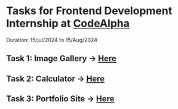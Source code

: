 # Tasks for Frontend Development Internship at [CodeAlpha](https://www.linkedin.com/company/codealpha/)
Duration: 15/jul/2024 to 15/Aug/2024

## Task 1: Image Gallery -> [Here](https://github.com/Kaameshwar-K/codealpha_tasks/tree/main/Task1_Image%20Gallery)
## Task 2: Calculator -> [Here](https://github.com/Kaameshwar-K/codealpha_tasks/tree/main/Task2_Calculator)
## Task 3: Portfolio Site -> [Here](https://github.com/Kaameshwar-K/codealpha_tasks/tree/main/Task3_Portfolio%20Site)
